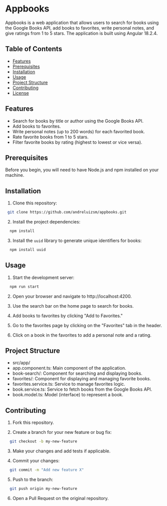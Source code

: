 # Appbooks

Appbooks is a web application that allows users to search for books using the Google Books API, add books to favorites, write personal notes, and give ratings from 1 to 5 stars. The application is built using Angular 18.2.4.

## Table of Contents
- [Features](#features)
- [Prerequisites](#prerequisites)
- [Installation](#installation)
- [Usage](#usage)
- [Project Structure](#project-structure)
- [Contributing](#contributing)
- [License](#license)

## Features
- Search for books by title or author using the Google Books API.
- Add books to favorites.
- Write personal notes (up to 200 words) for each favorited book.
- Rate favorite books from 1 to 5 stars.
- Filter favorite books by rating (highest to lowest or vice versa).

## Prerequisites
Before you begin, you will need to have Node.js and npm installed on your machine.

## Installation
1. Clone this repository:
  ```bash
   git clone https://github.com/andreluizsm/appbooks.git
   ```
2. Install the project dependencies:
  ```bash
    npm install
   ```
3. Install the `uuid` library to generate unique identifiers for books:
  ```bash
    npm install uuid
   ```
## Usage

1. Start the development server:
  ```bash
    npm run start
   ```
2. Open your browser and navigate to http://localhost:4200.

3. Use the search bar on the home page to search for books.

4. Add books to favorites by clicking "Add to Favorites."

5. Go to the favorites page by clicking on the "Favorites" tab in the header.

6. Click on a book in the favorites to add a personal note and a rating.

## Project Structure

- src/app/
-    app.component.ts: Main component of the application.
-    book-search/: Component for searching and displaying books.
-    favorites/: Component for displaying and managing favorite books.
-    favorites.service.ts: Service to manage favorites logic.
-    book.service.ts: Service to fetch books from the Google Books API.
-    book.model.ts: Model (interface) to represent a book.

## Contributing

1. Fork this repository.

2. Create a branch for your new feature or bug fix:
  ```bash
    git checkout -b my-new-feature
   ```
3. Make your changes and add tests if applicable.

4. Commit your changes:
  ```bash
    git commit -m "Add new feature X"
   ```
5. Push to the branch:
  ```bash
    git push origin my-new-feature
   ```
6. Open a Pull Request on the original repository.

